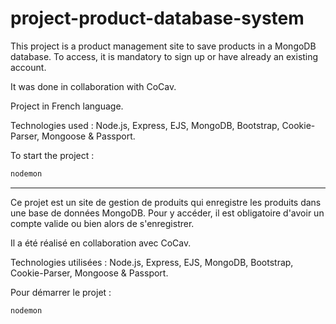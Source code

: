 # project-product-database-system

This project is a product management site to save products in a MongoDB database. To access, it is mandatory to sign up or have already an existing account.

It was done in collaboration with CoCav.

Project in French language.

Technologies used : Node.js, Express, EJS, MongoDB, Bootstrap, Cookie-Parser, Mongoose & Passport.

To start the project :

```sh
nodemon
```

-------

Ce projet est un site de gestion de produits qui enregistre les produits dans une base de données MongoDB. Pour y accéder, il est obligatoire d'avoir un compte valide ou bien alors de s'enregistrer.

Il a été réalisé en collaboration avec CoCav.

Technologies utilisées : Node.js, Express, EJS, MongoDB, Bootstrap, Cookie-Parser, Mongoose & Passport.

Pour démarrer le projet :

```sh
nodemon
```
